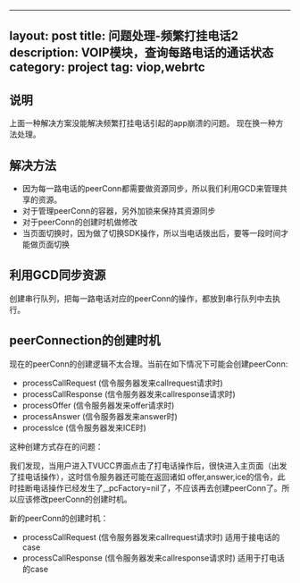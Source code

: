 
---
layout: post
title:  问题处理-频繁打挂电话2
description: VOIP模块，查询每路电话的通话状态
category: project
tag: viop,webrtc
---

## 说明

上面一种解决方案没能解决频繁打挂电话引起的app崩溃的问题。 现在换一种方法处理。

## 解决方法

* 因为每一路电话的peerConn都需要做资源同步，所以我们利用GCD来管理共享的资源。
* 对于管理peerConn的容器，另外加锁来保持其资源同步
* 对于peerConn的创建时机做修改
* 当页面切换时，因为做了切换SDK操作，所以当电话拨出后，要等一段时间才能做页面切换


## 利用GCD同步资源

创建串行队列，把每一路电话对应的peerConn的操作，都放到串行队列中去执行。

## peerConnection的创建时机

现在的peerConn的创建逻辑不太合理。当前在如下情况下可能会创建peerConn:

* processCallRequest (信令服务器发来callrequest请求时)
* processCallResponse (信令服务器发来callresponse请求时)
* processOffer (信令服务器发来offer请求时)
* processAnswer (信令服务器发来answer时)
* processIce (信令服务器发来ICE时)

这种创建方式存在的问题：

我们发现，当用户进入TVUCC界面点击了打电话操作后，很快进入主页面（出发了挂电话操作），这时信令服务器还可能在返回诸如 offer,answer,ice的信令，此时挂断电话操作已经发生了,_pcFactory=nil了，不应该再去创建peerConn了。所以应该修改peerConn的创建时机。

新的peerConn的创建时机：

* processCallRequest (信令服务器发来callrequest请求时)    适用于接电话的case
* processCallResponse (信令服务器发来callresponse请求时)  适用于打电话的case


